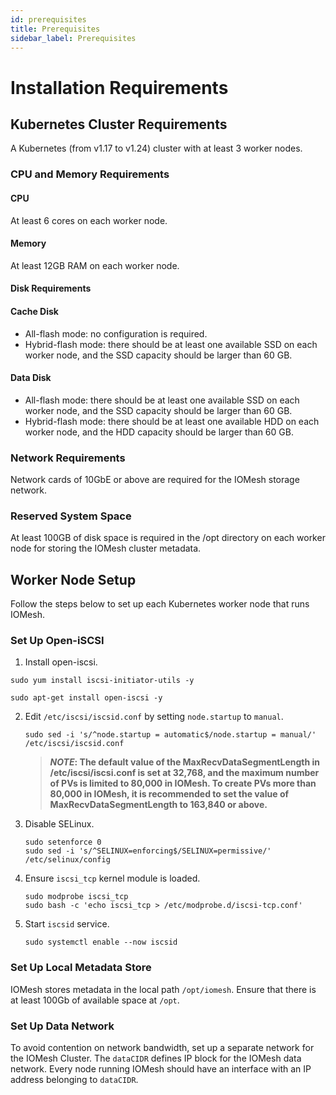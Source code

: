 ```yaml
---
id: prerequisites
title: Prerequisites
sidebar_label: Prerequisites
---
```


# Installation Requirements
## Kubernetes Cluster Requirements
A Kubernetes (from v1.17 to v1.24) cluster with at least 3 worker nodes.

### CPU and Memory Requirements
#### CPU
At least 6 cores on each worker node.

#### Memory
At least 12GB RAM on each worker node.

#### Disk Requirements
#### Cache Disk
* All-flash mode: no configuration is required.
* Hybrid-flash mode: there should be at least one available SSD on each worker node, and the SSD capacity should be larger than 60 GB.

#### Data Disk
* All-flash mode: there should be at least one available SSD on each worker node, and the SSD capacity should be larger than 60 GB.
* Hybrid-flash mode: there should be at least one available HDD on each worker node, and the HDD capacity should be larger than 60 GB.

### Network Requirements
Network cards of 10GbE or above are required for the IOMesh storage network.

### Reserved System Space
At least 100GB of disk space is required in the /opt directory on each worker node for storing the IOMesh cluster metadata.

## Worker Node Setup
Follow the steps below to set up each Kubernetes worker node that runs IOMesh.

### Set Up Open-iSCSI

1. Install open-iscsi.

  <!--DOCUSAURUS_CODE_TABS-->

  <!--RHEL/CentOS-->

  ```shell
  sudo yum install iscsi-initiator-utils -y
  ```

  <!--Ubuntu-->

  ```shell
  sudo apt-get install open-iscsi -y
  ```

  <!--END_DOCUSAURUS_CODE_TABS-->

2. Edit `/etc/iscsi/iscsid.conf` by setting `node.startup` to `manual`.

    ```shell
    sudo sed -i 's/^node.startup = automatic$/node.startup = manual/' /etc/iscsi/iscsid.conf
    ```
    > **_NOTE_: The default value of the MaxRecvDataSegmentLength in /etc/iscsi/iscsi.conf is set at 32,768, and the maximum number of PVs is limited to 80,000 in IOMesh. To create PVs more than 80,000 in IOMesh, it is recommended to set the value of MaxRecvDataSegmentLength to 163,840 or above.**
    
3. Disable SELinux.

    ```shell
    sudo setenforce 0
    sudo sed -i 's/^SELINUX=enforcing$/SELINUX=permissive/' /etc/selinux/config
    ```

4. Ensure `iscsi_tcp` kernel module is loaded.

    ```shell
    sudo modprobe iscsi_tcp
    sudo bash -c 'echo iscsi_tcp > /etc/modprobe.d/iscsi-tcp.conf'
    ```

5. Start `iscsid` service.

    ```shell
    sudo systemctl enable --now iscsid
    ```
### Set Up Local Metadata Store

IOMesh stores metadata in the local path `/opt/iomesh`. Ensure that there is at least 100Gb of available space at `/opt`. 

### Set Up Data Network

To avoid contention on network bandwidth, set up a separate network for the IOMesh Cluster. The `dataCIDR` defines IP block for the IOMesh data network. Every node running IOMesh should have an interface with an IP address belonging to `dataCIDR`.


